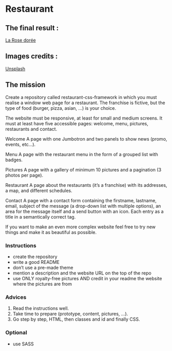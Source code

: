 # Restaurant
## The final result :
<a href="" target="_blank">La Rose dorée</a>

## Images credits :
<a href="https://unsplash.com/" target="_blank">Unsplash<a>

## The mission

Create a repository called restaurant-css-framework in which you must realise a window web page for a restaurant. The franchise is fictive, but the type of food (burger, pizza, asian, …​) is your choice.

The website must be responsive, at least for small and medium screens. It must at least have five accessible pages: welcome, menu, pictures, restaurants and contact.

Welcome
A page with one Jumbotron and two panels to show news (promo, events, etc…​).

Menu
A page with the restaurant menu in the form of a grouped list with badges.

Pictures
A page with a gallery of minimum 10 pictures and a pagination (3 photos per page).

Restaurant
A page about the restaurants (it’s a franchise) with its addresses, a map, and different schedules.

Contact
A page with a contact form containing the firstname, lastname, email, subject of the message (a drop-down list with multiple options), an area for the message itself and a send button with an icon. Each entry as a title in a semantically correct tag.

If you want to make an even more complex website feel free to try new things and make it as beautiful as possible.

### Instructions
<ul>
<li> create the repository </li>

<li> write a good README </li>

<li> don’t use a pre-made theme </li>

<li> mention a description and the website URL on the top of the repo </li>

<li> use ONLY royalty-free pictures AND credit in your readme the website where the pictures are from </li>
</ul>

### Advices
<ol>
<li> Read the instructions well. </li>

<li> Take time to prepare (prototype, content, pictures, …​). </li>

<li> Go step by step, HTML, then classes and id and finally CSS. </li>
</ol>

### Optional
<ul>
<li> use SASS </li>
</ul>
